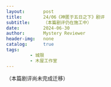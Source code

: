 ```yaml
---
layout:       post
title:        24/06《神匿于五日之下》剧评
subtitle:     （本篇剧评仍在施工中）
date:         2024-06-30
author:       Mystery Reviewer
header-img:   none
catalog:      true
tags:
         - 城限
         - 木屋工作室
---
```


（本篇剧评尚未完成迁移）
